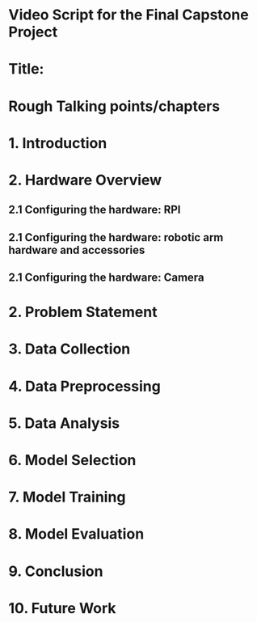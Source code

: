 # Video Script for the Final Capstone Project

# Title: 

# Rough Talking points/chapters

# 1. Introduction
# 2. Hardware Overview 
## 2.1 Configuring the hardware: RPI
## 2.1 Configuring the hardware: robotic arm hardware and accessories
## 2.1 Configuring the hardware: Camera 
<!-- # 3. Software Overview
## 3.1 Preview of "Doffy" robot abilities:
## 3.2 "Doffy" code breakdown & startup processes
## "Doffy camera overview and snapshot of image. 
### 3.1 "Doffy" hardware arm reading and writing
## 3.1 "Doffy" arm movement showcase nvironmentrobot abilities: -->













# 2. Problem Statement
# 3. Data Collection
# 4. Data Preprocessing
# 5. Data Analysis
# 6. Model Selection
# 7. Model Training
# 8. Model Evaluation
# 9. Conclusion
# 10. Future Work


